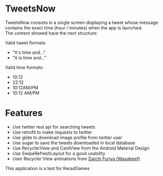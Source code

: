 # TweetsNow
TweetsNow consists in a single screen displaying a tweet whose message contains the exact time (hour / minutes) when the app is launched.
<br>The content showed have the next structure:

Valid tweet formats:

<ul>
<li>"It's time and..."</li>

<li>"It is time and...”</li>
</ul>

Valid time formats:

<ul>
<li>10:12</li>

<li>22:12</li>

<li>10:12AM/PM</li>

<li>10:12 AM/PM</li>
</ul>

# Features
<ul>
<li>Use twitter rest api for searching tweets</li>
<li>Use retrofit to make requests to twitter</li>
<li>Use glide to download image profile from twitter user</li>
<li>Use sugar to save the tweets downloaded in local database</li>
<li>Use RecyclerView and CardView from the Android Material Design</li>
<li>Use SwipeRefreshLayout for a good usability</li>
<li>User Recycler View animations from <a href="https://github.com/wasabeef/recyclerview-animators">Daichi Furiya (Wasabeef) </a></li>
</ul>














This application is a test for KeradGames
